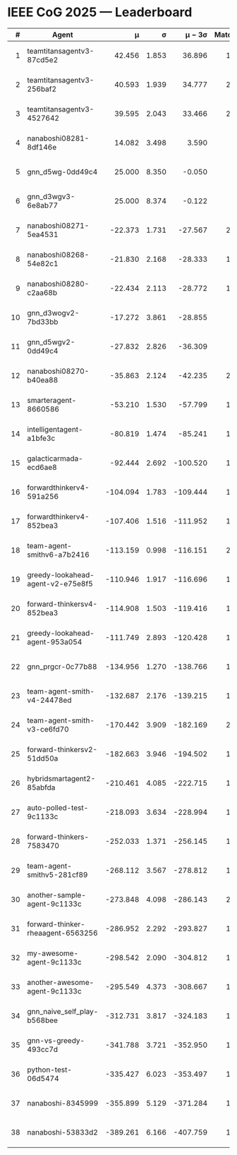 # IEEE CoG 2025 — Leaderboard

| # | Agent | μ | σ | μ − 3σ | Matches | Updated |
|---:|---|---:|---:|---:|---:|---|
| 1 | teamtitansagentv3-87cd5e2 | 42.456 | 1.853 | 36.896 | 1920 | 2025-08-29 02:05 |
| 2 | teamtitansagentv3-256baf2 | 40.593 | 1.939 | 34.777 | 2000 | 2025-08-29 02:05 |
| 3 | teamtitansagentv3-4527642 | 39.595 | 2.043 | 33.466 | 2000 | 2025-08-29 02:05 |
| 4 | nanaboshi08281-8df146e | 14.082 | 3.498 | 3.590 | 50 | 2025-08-29 02:05 |
| 5 | gnn_d5wg-0dd49c4 | 25.000 | 8.350 | -0.050 | 40 | 2025-08-29 02:05 |
| 6 | gnn_d3wgv3-6e8ab77 | 25.000 | 8.374 | -0.122 | 98 | 2025-08-29 02:05 |
| 7 | nanaboshi08271-5ea4531 | -22.373 | 1.731 | -27.567 | 2300 | 2025-08-29 02:05 |
| 8 | nanaboshi08268-54e82c1 | -21.830 | 2.168 | -28.333 | 1780 | 2025-08-29 02:05 |
| 9 | nanaboshi08280-c2aa68b | -22.434 | 2.113 | -28.772 | 1780 | 2025-08-29 02:05 |
| 10 | gnn_d3wogv2-7bd33bb | -17.272 | 3.861 | -28.855 | 88 | 2025-08-29 02:05 |
| 11 | gnn_d5wgv2-0dd49c4 | -27.832 | 2.826 | -36.309 | 100 | 2025-08-29 02:05 |
| 12 | nanaboshi08270-b40ea88 | -35.863 | 2.124 | -42.235 | 2020 | 2025-08-29 02:05 |
| 13 | smarteragent-8660586 | -53.210 | 1.530 | -57.799 | 1630 | 2025-08-29 02:05 |
| 14 | intelligentagent-a1bfe3c | -80.819 | 1.474 | -85.241 | 1753 | 2025-08-29 02:05 |
| 15 | galacticarmada-ecd6ae8 | -92.444 | 2.692 | -100.520 | 1920 | 2025-08-29 02:05 |
| 16 | forwardthinkerv4-591a256 | -104.094 | 1.783 | -109.444 | 1739 | 2025-08-29 02:05 |
| 17 | forwardthinkerv4-852bea3 | -107.406 | 1.516 | -111.952 | 1644 | 2025-08-29 02:05 |
| 18 | team-agent-smithv6-a7b2416 | -113.159 | 0.998 | -116.151 | 2020 | 2025-08-29 02:05 |
| 19 | greedy-lookahead-agent-v2-e75e8f5 | -110.946 | 1.917 | -116.696 | 1990 | 2025-08-29 02:05 |
| 20 | forward-thinkersv4-852bea3 | -114.908 | 1.503 | -119.416 | 1559 | 2025-08-29 02:05 |
| 21 | greedy-lookahead-agent-953a054 | -111.749 | 2.893 | -120.428 | 1858 | 2025-08-29 02:05 |
| 22 | gnn_prgcr-0c77b88 | -134.956 | 1.270 | -138.766 | 1910 | 2025-08-29 02:05 |
| 23 | team-agent-smith-v4-24478ed | -132.687 | 2.176 | -139.215 | 1958 | 2025-08-29 02:05 |
| 24 | team-agent-smith-v3-ce6fd70 | -170.442 | 3.909 | -182.169 | 2358 | 2025-08-29 02:05 |
| 25 | forward-thinkersv2-51dd50a | -182.663 | 3.946 | -194.502 | 1850 | 2025-08-29 02:05 |
| 26 | hybridsmartagent2-85abfda | -210.461 | 4.085 | -222.715 | 1801 | 2025-08-29 02:05 |
| 27 | auto-polled-test-9c1133c | -218.093 | 3.634 | -228.994 | 1940 | 2025-08-29 02:05 |
| 28 | forward-thinkers-7583470 | -252.033 | 1.371 | -256.145 | 1880 | 2025-08-29 02:05 |
| 29 | team-agent-smithv5-281cf89 | -268.112 | 3.567 | -278.812 | 1920 | 2025-08-29 02:05 |
| 30 | another-sample-agent-9c1133c | -273.848 | 4.098 | -286.143 | 2140 | 2025-08-29 02:05 |
| 31 | forward-thinker-rheaagent-6563256 | -286.952 | 2.292 | -293.827 | 1870 | 2025-08-29 02:05 |
| 32 | my-awesome-agent-9c1133c | -298.542 | 2.090 | -304.812 | 1900 | 2025-08-29 02:05 |
| 33 | another-awesome-agent-9c1133c | -295.549 | 4.373 | -308.667 | 1840 | 2025-08-29 02:05 |
| 34 | gnn_naive_self_play-b568bee | -312.731 | 3.817 | -324.183 | 1660 | 2025-08-29 02:05 |
| 35 | gnn-vs-greedy-493cc7d | -341.788 | 3.721 | -352.950 | 1440 | 2025-08-29 02:05 |
| 36 | python-test-06d5474 | -335.427 | 6.023 | -353.497 | 1870 | 2025-08-29 02:05 |
| 37 | nanaboshi-8345999 | -355.899 | 5.129 | -371.284 | 1560 | 2025-08-29 02:05 |
| 38 | nanaboshi-53833d2 | -389.261 | 6.166 | -407.759 | 1620 | 2025-08-29 02:05 |
